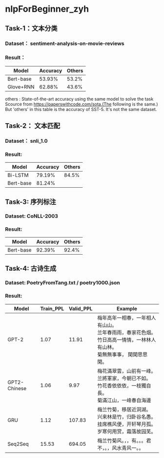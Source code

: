 # nlpForBeginner_zyh

## Task-1：文本分类
### Dataset： sentiment-analysis-on-movie-reviews
### Result：
 | Model | Accuracy |	Others |
 | --- | --- | --- |
 | Bert-base |	53.93%	|	53.2% |
 | Glove+RNN |	62.88%	|	43.6% |

others : State-of-the-art accuracy using the same model to solve the task Scource from https://paperswithcode.com/sota.(The following is the same.)
But 'others' in this table is the accuracy of SST-5. It's not the same dataset.
## Task-2： 文本匹配
### Dataset： snli_1.0
### Result:
 | Model |	Accuracy	| Others |
 | --- | --- | --- |
 | Bi-LSTM	| 79.19% |	84.5% |
 | Bert-base	| 81.24% |  |		

## Task-3: 序列标注
### Dataset: CoNLL-2003
### Result: 
 | Model	| Accuracy	| Others |
 | ---| --- | --- |
 | Bert-base	| 92.39%	|	92.4% |

## Task-4: 古诗生成
### Dataset: PoetryFromTang.txt / poetry1000.json
### Result:
 | Model |	Train_PPL |	Valid_PPL	| Example |
 | ---| --- | --- | --- |
 | GPT-2 | 1.07 | 11.91 | 梅年高年一相春，一年相人有山山。<br> 兰年春雨雨，春家花色烟。<br>竹日高高一情情，一林林人有山林。<br>菊無無事事， 閑閑思思閑。
 | GPT2-Chinese | 1.06 | 9.97 | 梅花滿翠雲，山前有一峰。<br> 兰將軍家，今朝已不如。<br> 竹花香依依依，一枝獨自長。<br> 菊滿江山，一峰春自海邊 |
 | GRU | 1.12 | 107.83 | 梅兰竹菊，移居近洞湖。<br>兴来林是竹，归卧谷名愚。<br>挂席樵风便，开轩琴月孤。<br>岁寒何用赏，霜落故园芜。|
 | Seq2Seq | 15.53 | 694.05 | 梅兰竹菊风。，，有。。。君不，。，风水青风一。。<end> |
